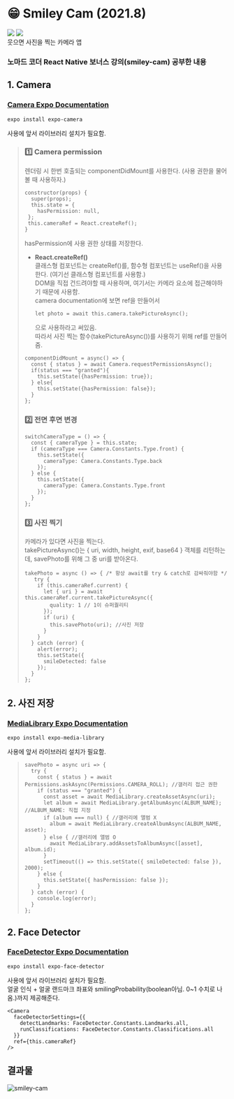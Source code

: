 # 😁 Smiley Cam (2021.8)
<img src="https://img.shields.io/badge/React Native-61DAFB?style=flat-square&logo=React&logoColor=white"/> <img src="https://img.shields.io/badge/Expo-000020?style=flat-square&logo=Expo&logoColor=white"/>  
웃으면 사진을 찍는 카메라 앱
### 노마드 코더 React Native 보너스 강의(smiley-cam) 공부한 내용
## 1. Camera
### <a href="https://docs.expo.dev/versions/latest/sdk/camera/">Camera Expo Documentation</a>
~~~
expo install expo-camera
~~~
사용에 앞서 라이브러리 설치가 필요함.
> ### 1️⃣ Camera permission
> 렌더링 시 한번 호출되는 componentDidMount를 사용한다. (사용 권한을 물어볼 때 사용하자.)
> ~~~
> constructor(props) {
>   super(props);
>   this.state = {
>     hasPermission: null,
>  };
>  this.cameraRef = React.createRef();
>}
> ~~~
> hasPermission에 사용 권한 상태를 저장한다. 
> * <b>React.createRef()</b></br>
>   클래스형 컴포넌트는 createRef()를, 함수형 컴포넌트는 useRef()을 사용한다. (여기선 클래스형 컴포넌트를 사용함.)  
>   DOM을 직접 건드려야할 때 사용하며, 여기서는 카메라 요소에 접근해야하기 때문에 사용함.  
>   camera documentation에 보면 ref을 만들어서 
>   ~~~
>   let photo = await this.camera.takePictureAsync();
>   ~~~
>   으로 사용하라고 써있음.  
>   따라서 사진 찍는 함수(takePictureAsync())를 사용하기 위해 ref를 만들어줌.
>   
> ~~~  
> componentDidMount = async() => {
>   const { status } = await Camera.requestPermissionsAsync();
>   if(status === "granted"){
>     this.setState({hasPermission: true});
>   } else{
>     this.setState({hasPermission: false});
>   }
>};
> ~~~
> ### 2️⃣ 전면 후면 변경
> ~~~
> switchCameraType = () => { 
>   const { cameraType } = this.state;
>   if (cameraType === Camera.Constants.Type.front) {
>     this.setState({
>       cameraType: Camera.Constants.Type.back
>     });
>   } else {
>     this.setState({
>       cameraType: Camera.Constants.Type.front
>     });
>   }
> };
> ~~~
> ### 3️⃣ 사진 찍기
> 카메라가 있다면 사진을 찍는다.  
> takePictureAsync()는 { uri, width, height, exif, base64 } 객체를 리턴하는데, savePhoto를 위해 그 중 uri를 받아온다.
> ~~~
> takePhoto = async () => { /* 항상 await를 try & catch로 감싸줘야함 */
>    try {
>     if (this.cameraRef.current) {
>       let { uri } = await this.cameraRef.current.takePictureAsync({
>         quality: 1 // 1이 슈퍼퀄리티
>       });
>       if (uri) {
>         this.savePhoto(uri); //사진 저장
>       }
>     }
>   } catch (error) {
>     alert(error);
>     this.setState({
>       smileDetected: false
>     });
>   }
> };
> ~~~
>
## 2. 사진 저장
### <a href="https://docs.expo.dev/versions/latest/sdk/media-library/">MediaLibrary Expo Documentation</a>
~~~
expo install expo-media-library
~~~
사용에 앞서 라이브러리 설치가 필요함.
> ~~~
> savePhoto = async uri => {
>   try {
>     const { status } = await Permissions.askAsync(Permissions.CAMERA_ROLL); //갤러리 접근 권한
>     if (status === "granted") {
>       const asset = await MediaLibrary.createAssetAsync(uri);
>       let album = await MediaLibrary.getAlbumAsync(ALBUM_NAME); //ALBUM_NAME: 직접 지정
>       if (album === null) { //갤러리에 앨범 X
>         album = await MediaLibrary.createAlbumAsync(ALBUM_NAME, asset);
>       } else { //갤러리에 앨범 O
>         await MediaLibrary.addAssetsToAlbumAsync([asset], album.id);
>       }
>       setTimeout(() => this.setState({ smileDetected: false }), 2000);
>     } else {
>       this.setState({ hasPermission: false });
>     }
>   } catch (error) {
>     console.log(error);
>   }
> };
> ~~~


## 2. Face Detector
### <a href="https://docs.expo.dev/versions/v44.0.0/sdk/facedetector/">FaceDetector Expo Documentation</a>
~~~
expo install expo-face-detector
~~~
사용에 앞서 라이브러리 설치가 필요함.  
얼굴 인식 + 얼굴 랜드마크 좌표와 smilingProbability(boolean아님. 0~1 수치로 나옴.)까지 제공해준다.
~~~
<Camera
  faceDetectorSettings={{
    detectLandmarks: FaceDetector.Constants.Landmarks.all,
    runClassifications: FaceDetector.Constants.Classifications.all
  }}
  ref={this.cameraRef}
/>
~~~
## 결과물
![smiley-cam](https://user-images.githubusercontent.com/71166763/147415660-cd9bab03-95de-45cd-9bfc-50bad301cb3c.png)

